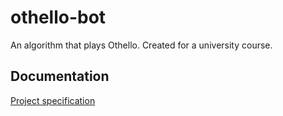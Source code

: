 # othello-bot

An algorithm that plays Othello. Created for a university course.

## Documentation

[Project specification](doc/project_specification.md)
